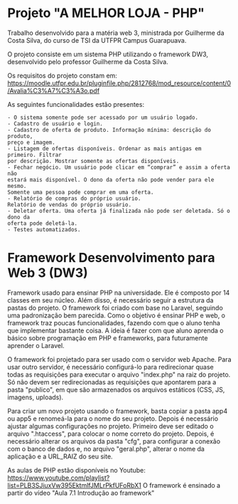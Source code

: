 # Projeto "A MELHOR LOJA - PHP"
Trabalho desenvolvido para a matéria web 3, ministrada por Guilherme da Costa Silva, do curso de TSI da UTFPR Campus Guarapuava.

O projeto consiste em um sistema PHP utilizando o framework DW3, desenvolvido pelo professor Guilherme da Costa Silva.

Os requisitos do projeto constam em: https://moodle.utfpr.edu.br/pluginfile.php/2812768/mod_resource/content/0/Avalia%C3%A7%C3%A3o.pdf

As seguintes funcionalidades estão presentes:
```
- O sistema somente pode ser acessado por um usuário logado.
- Cadastro de usuário e login.
- Cadastro de oferta de produto. Informação mínima: descrição do produto,
preço e imagem.
- Listagem de ofertas disponíveis. Ordenar as mais antigas em primeiro. Filtrar
por descrição. Mostrar somente as ofertas disponíveis.
- Fechar negócio. Um usuário pode clicar em “comprar” e assim a oferta não
estará mais disponível. O dono da oferta não pode vender para ele mesmo.
Somente uma pessoa pode comprar em uma oferta.
- Relatório de compras do próprio usuário.
Relatório de vendas do próprio usuário.
- Deletar oferta. Uma oferta já finalizada não pode ser deletada. Só o dono da
oferta pode deletá-la.
- Testes automatizados.
```


# Framework Desenvolvimento para Web 3 (DW3)

Framework usado para ensinar PHP na universidade. Ele é composto por 14 classes em seu núcleo. Além disso, é necessário seguir a estrutura da pastas do projeto. O framework foi criado com base no Laravel, seguindo uma padronização bem parecida. Como o objetivo é ensinar PHP e web, o framework traz poucas funcionalidades, fazendo com que o aluno tenha que implementar bastante coisa. A ideia é fazer com que aluno aprenda o básico sobre programação em PHP e frameworks, para futuramente aprender o Laravel.

O framework foi projetado para ser usado com o servidor web Apache. Para usar outro servidor, é necessário configurá-lo para redirecionar quase todas as requisições para executar o arquivo "index.php" na raiz do projeto. Só não devem ser redirecionadas as requisições que apontarem para a pasta "publico", em que são armazenados os arquivos estáticos (CSS, JS, imagens, uploads).

Para criar um novo projeto usando o framework, basta copiar a pasta app4 ou app5 e renomeá-la para o nome do seu projeto. Depois é necessário ajustar algumas configurações no projeto. Primeiro deve ser editado o arquivo ".htaccess", para colocar o nome correto do projeto. Depois, é necessário alterar os arquivos da pasta "cfg", para configurar a conexão com o banco de dados e, no arquivo "geral.php", alterar o nome da aplicação e a URL_RAIZ do seu site.

As aulas de PHP estão disponíveis no Youtube: https://www.youtube.com/playlist?list=PLB3SJiuxVw395EktmlfJMLrPkfUFoRbX1
O framework é ensinado a partir do vídeo "Aula 7.1 Introdução ao framework"
